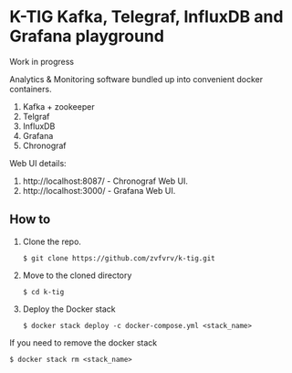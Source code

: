 # K-TIG Kafka, Telegraf, InfluxDB and Grafana playground

Work in progress

Analytics & Monitoring software bundled up into convenient docker containers.

1. Kafka + zookeeper
1. Telgraf
1. InfluxDB
1. Grafana
1. Chronograf

Web UI details:

1. http://localhost:8087/ - Chronograf Web UI.
1. http://localhost:3000/ - Grafana Web UI.

## How to

1. Clone the repo.

    ```shell
    $ git clone https://github.com/zvfvrv/k-tig.git
    ```
1. Move to the cloned directory
    ```shell
    $ cd k-tig
    ```

1. Deploy the Docker stack
    ```shell
    $ docker stack deploy -c docker-compose.yml <stack_name>
    ```

If you need to remove the docker stack

```shell
$ docker stack rm <stack_name>
```
